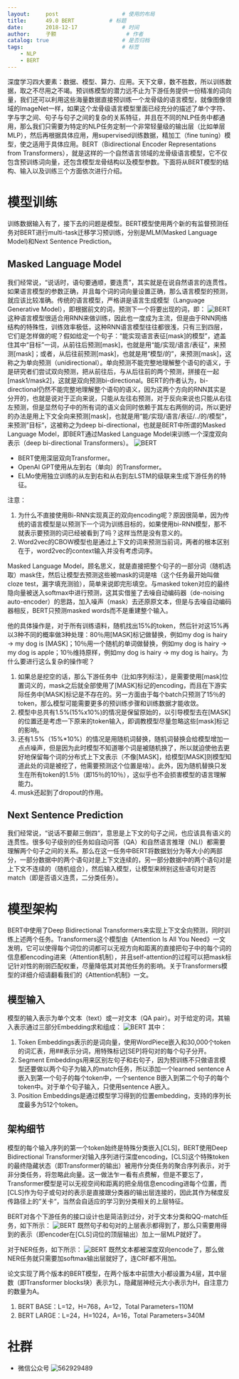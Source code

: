 ```yaml
---
layout:     post   				    # 使用的布局
title:      49.0 BERT			# 标题 
date:       2018-12-17  			# 时间
author:     子颢 						# 作者
catalog: true 						# 是否归档
tags:								# 标签
    - NLP
    - BERT
---
```


深度学习四大要素：数据、模型、算力、应用。天下文章，数不胜数，所以训练数据，取之不尽用之不竭。预训练模型的潜力远不止为下游任务提供一份精准的词向量，我们还可以利用这些海量数据直接预训练一个龙骨级的语言模型，就像图像领域的ImageNet一样，如果这个龙骨级语言模型里面已经充分的描述了单个字符、字与字之间、句子与句子之间的复杂的关系特征，并且在不同的NLP任务中都通用，那么我们只需要为特定的NLP任务定制一个非常轻量级的输出层（比如单层MLP），然后再根据具体应用，用supervised训练数据，精加工（fine tuning）模型，使之适用于具体应用。BERT（Bidirectional Encoder Representations from Transformers），就是这样的一个自然语言领域的龙骨级语言模型，它不仅包含预训练词向量，还包含模型龙骨结构以及模型参数。下面将从BERT模型的结构、输入以及训练三个方面依次进行介绍。

# 模型训练

训练数据输入有了，接下去的问题是模型。BERT模型使用两个新的有监督预测任务对BERT进行multi-task迁移学习预训练，分别是MLM(Masked Language Model)和Next Sentence Prediction。

## Masked Language Model

我们经常说，“说话时，语句要通顺，要连贯”，其实就是在说自然语言的连贯性。如果语言模型的参数正确，并且每个词的词向量设置正确，那么语言模型的预测，就应该比较准确。传统的语言模型，严格讲是语言生成模型（Language Generative Model），即根据前文的词，预测下一个将要出现的词，即：
![BERT](/img/BERT-02.svg)
这种语言模型很适合用RNN来做训练，因此也一度成为主流，但是由于RNN网络结构的特殊性，训练效率极低，这种RNN语言模型往往都很浅，只有三到四层，它们是怎样做的呢？假如给定一个句子：“能实现语言表征[mask]的模型”，遮盖住其中“目标”一词，从前往后预测[mask]，也就是用“能/实现/语言/表征”，来预测[mask]；或者，从后往前预测[mask]，也就是用“模型/的”，来预测[mask]，这称之为单向预测（unidirectional）。单向预测不能完整地理解整个语句的语义，于是研究者们尝试双向预测，把从前往后，与从后往前的两个预测，拼接在一起[mask1/mask2]，这就是双向预测bi-directional。BERT的作者认为，bi-directional仍然不能完整地理解整个语句的语义，因为这两个方向的RNN其实是分开的，也就是说对于正向来说，只能从左往右预测，对于反向来说也只能从右往左预测，但是显然句子中的所有词的语义会同时依赖于其左右两侧的词，所以更好的办法是用上下文全向来预测[mask]，也就是用“能/实现/语言/表征/../的/模型”，来预测”目标“，这被称之为deep bi-directional，也就是BERT中所谓的Masked Language Model，即BERT通过Masked Language Model来训练一个深度双向表示（deep bi-directional Transformers）。
![BERT](/img/BERT-05.png)
- BERT使用深层双向Transformer。
- OpenAI GPT使用从左到右（单向）的Transformer。
- ELMo使用独立训练的从左到右和从右到左LSTM的级联来生成下游任务的特征。

注意：
1. 为什么不直接使用Bi-RNN实现真正的双向encoding呢？原因很简单，因为传统的语言模型是以预测下一个词为训练目标的，如果使用bi-RNN模型，那不就表示要预测的词已经被看到了吗？这样当然是没有意义的。
2. Word2vec的CBOW模型也是通过上下文的词来预测当前词，两者的根本区别在于，word2vec的context输入并没有考虑词序。

Masked Language Model，顾名思义，就是直接把整个句子的一部分词（随机选取）mask住，然后让模型去预测这些被mask的词是啥（这个任务最开始叫做cloze test，漏字填充测验），简单来说即完形填空。与masked token对应的最终隐向量被送入softmax中进行预测，这其实借鉴了去噪自动编码器（de-noising auto-encoder）的思路，加入噪声（mask）去还原原文本，但是与去噪自动编码器相反，BERT只预测masked words而不是重建整个输入。

他的具体操作是，对于所有训练语料，随机找出15%的token，然后针对这15%再以3种不同的概率做3种处理：80％用[MASK]标记做替换，例如my dog is hairy → my dog is [MASK]；10％用一个随机的单词做替换，例如my dog is hairy → my dog is apple；10％维持原样，例如my dog is hairy → my dog is hairy。为什么要进行这么复杂的操作呢？
1. 如果总是挖空的话，那么下游任务中（比如序列标注），是需要使用[mask]位置词义的，mask之后就全部使用了[MASK]标记的encoding，而且在下游实际任务中[MASK]标记是不存在的。另一方面由于每个batch只预测了15％的token，那么模型可能需要更多的预训练步骤和训练数据才能收敛。
2. 模型中总共有1.5%(15%x10%)的情况是保留原始的，以引导模型去在[MASK]的位置还是考虑一下原来的token输入，即调教模型尽量忽略这些[mask]标记的影响。
3. 还有1.5%（15%*10%）的情况是用随机词替换，随机词替换会给模型增加一点点噪声，但是因为此时模型不知道哪个词是被随机换了，所以就迫使他去更好地保留每个词的分布式上下文表示（不像[MASK]，给模型[MASK]则模型知道此处的词是被挖了，他需要预测这个位置是啥）。此外，因为随机替换只发生在所有token的1.5％（即15％的10％），这似乎也不会损害模型的语言理解能力。
4. musk还起到了dropout的作用。

## Next Sentence Prediction

我们经常说，“说话不要颠三倒四“，意思是上下文的句子之间，也应该具有语义的连贯性。很多句子级别的任务如自动问答（QA）和自然语言推理（NLI）都需要理解两个句子之间的关系。那么在这一任务中BERT将数据划分为等大小的两部分，一部分数据中的两个语句对是上下文连续的，另一部分数据中的两个语句对是上下文不连续的（随机组合），然后输入模型，让模型来辨别这些语句对是否match（即是否语义连贯，二分类任务）。

# 模型架构

BERT中使用了Deep Bidirectional Transformers来实现上下文全向预测，同时训练上述两个任务。Transformers这个模型由《Attention Is All You Need》一文发明，它可以使得每个词位的词都可以无视方向和距离的直接把句子中的每个词的信息都encoding进来（Attention机制），并且self-attention的过程可以把mask标记针对性的削弱匹配权重，尽量降低其对其他任务的影响。关于Transformers模型的详细介绍请翻看我们的《Attention机制》一文。

## 模型输入

模型的输入表示为单个文本（text）或一对文本（QA pair）。对于给定的词，其输入表示通过三部分Embedding求和组成：
![BERT](/img/BERT-01.jpg)
其中：
1. Token Embeddings表示的是词向量，使用WordPiece嵌入和30,000个token的词汇表，用##表示分词，用特殊标记[SEP]将句对的每个句子分开。
2. Segment Embeddings用来区别左句子和右句子，因为预训练不只做语言模型还要做以两个句子为输入的match任务，所以添加一个learned sentence A嵌入到第一个句子的每个token中，一个sentence B嵌入到第二个句子的每个token中。对于单个句子输入，只使用sentence A嵌入。
3. Position Embeddings是通过模型学习得到的位置embedding，支持的序列长度最多为512个token。

## 架构细节

模型的每个输入序列的第一个token始终是特殊分类嵌入[CLS]，BERT使用Deep Bidirectional Transformer对输入序列进行深度encoding，[CLS]这个特殊token的最终隐藏状态（即Transformer的输出）被用作分类任务的聚合序列表示，对于非分类任务，将忽略此向量。这一做法乍一看有点费解，但是不要忘了，Transformer模型是可以无视空间和距离的把全局信息encoding进每个位置，而[CLS]作为句子或句对的表示是直接跟分类器的输出层连接的，因此其作为梯度反传路径上的”关卡“，当然会自适应的学习到分类相关的上层特征。

BERT对各个下游任务的接口设计也是简洁到过分，对于文本分类和QQ-match任务，如下所示：
![BERT](/img/BERT-03.jpg)
既然句子和句对的上层表示都得到了，那么只需要用得到的表示（即encoder在[CLS]词位的顶层输出）加上一层MLP就好了。

对于NER任务，如下所示：
![BERT](/img/BERT-04.jpg)
既然文本都被深度双向encode了，那么做NER任务就只需要加softmax输出层就好了，连CRF都不用加。

论文实现了两个版本的BERT模型，在两个版本中前馈大小都设置为4层，其中层数（即Transformer blocks块）表示为L，隐藏层神经元大小表示为H，自注意力的数量为A。
1. BERT BASE：L=12，H=768，A=12，Total Parameters=110M
2. BERT LARGE：L=24，H=1024，A=16，Total Parameters=340M

# 社群

- 微信公众号
	![562929489](/img/wxgzh_ewm.png)